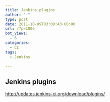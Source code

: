 ```yaml
---
title: Jenkins plugins
author: "-"
type: post
date: 2011-10-09T03:09:43+00:00
url: /?p=1006
bot_views:
  - 6
categories:
  - CI
tags:
  - Jenkins

---
```

## Jenkins plugins
<http://updates.jenkins-ci.org/download/plugins/>
